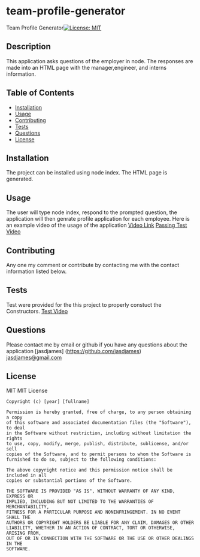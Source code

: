 # team-profile-generator
Team Profile Generator[![License: MIT](https://img.shields.io/badge/License-MIT-yellow.svg)](https://opensource.org/licenses/MIT)

## Description 
This application asks questions of the employer in node. The responses are made into an HTML page with the manager,engineer, and interns information. 

## Table of Contents 

* [Installation](#installation)
* [Usage](#usage)
* [Contributing](#contributing)
* [Tests](#tests)
* [Questions](#questions)
* [License](#license)

## Installation
The project can be installed using node index. The HTML page is generated. 


## Usage 
The user will type node index, respond to the prompted question, the application will then genrate profile application for each employee. Here is an example video of the usage of the application [Video Link](https://screencast-o-matic.com/watch/crn2n2Svr7)
[Passing Test Video](https://screencast-o-matic.com/watch/crn2nuSv0T)




## Contributing
Any one my comment or contribute by contacting me with the contact information listed below.


## Tests
Test were provided for the this project to properly constuct the Constructors.
[Test Video](https://screencast-o-matic.com/watch/crn2nuSv0T)

## Questions
Please contact me by email or github  if you have any questions about the application
[jasdjames]
(https://github.com/jasdjames)
jasdjames@gmail.com

## License
MIT
MIT License

    Copyright (c) [year] [fullname]
    
    Permission is hereby granted, free of charge, to any person obtaining a copy
    of this software and associated documentation files (the "Software"), to deal
    in the Software without restriction, including without limitation the rights
    to use, copy, modify, merge, publish, distribute, sublicense, and/or sell
    copies of the Software, and to permit persons to whom the Software is
    furnished to do so, subject to the following conditions:
    
    The above copyright notice and this permission notice shall be included in all
    copies or substantial portions of the Software.
    
    THE SOFTWARE IS PROVIDED "AS IS", WITHOUT WARRANTY OF ANY KIND, EXPRESS OR
    IMPLIED, INCLUDING BUT NOT LIMITED TO THE WARRANTIES OF MERCHANTABILITY,
    FITNESS FOR A PARTICULAR PURPOSE AND NONINFRINGEMENT. IN NO EVENT SHALL THE
    AUTHORS OR COPYRIGHT HOLDERS BE LIABLE FOR ANY CLAIM, DAMAGES OR OTHER
    LIABILITY, WHETHER IN AN ACTION OF CONTRACT, TORT OR OTHERWISE, ARISING FROM,
    OUT OF OR IN CONNECTION WITH THE SOFTWARE OR THE USE OR OTHER DEALINGS IN THE
    SOFTWARE.